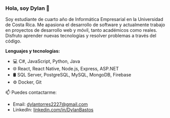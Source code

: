 ### Hola, soy Dylan 👋

Soy estudiante de cuarto año de Informática Empresarial en la Universidad de Costa Rica. Me apasiona el desarrollo de software y actualmente trabajo en proyectos de desarrollo web y móvil, tanto académicos como reales. Disfruto aprender nuevas tecnologías y resolver problemas a través del código.

**Lenguajes y tecnologías:**
- 💻 C#, JavaScript, Python, Java
- 🌐 React, React Native, Node.js, Express, ASP.NET
- 🛢️ SQL Server, PostgreSQL, MySQL, MongoDB, Firebase
- ⚙️ Docker, Git

📫 Puedes contactarme:
- Email: dylantorres2227@gmail.com
- LinkedIn: [linkedin.com/in/DylanBastos](https://linkedin.com/in/DylanBastos)
